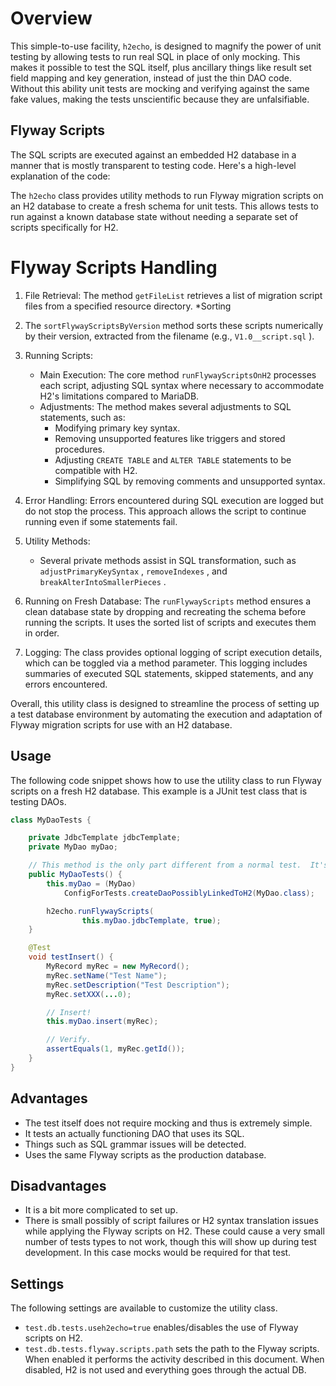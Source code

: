 # Overview
This simple-to-use facility, `h2echo`, is designed to magnify the power of unit testing by 
allowing tests to run real SQL in place of only mocking.  This makes it possible to test the SQL itself, plus ancillary things like result set field mapping and key generation, instead of just the thin DAO code. Without this ability unit tests are mocking and verifying against the same fake values, making the tests unscientific because they are unfalsifiable. 

## Flyway Scripts 
The SQL scripts are executed against an embedded H2 database in a manner that is mostly transparent to testing code. Here's a high-level explanation of the code:

The `h2echo` class provides utility methods to run Flyway migration scripts on an H2 database to create a fresh schema for unit tests. This allows tests to run against a known database state without needing a separate set of scripts specifically for H2.

# Flyway Scripts Handling
1. File Retrieval: The method  `getFileList`  retrieves a list of migration script files from a specified resource directory.
*Sorting 
2. The  `sortFlywayScriptsByVersion`  method sorts these scripts numerically by their version, extracted from the filename (e.g.,  `V1.0__script.sql` ).

3. Running Scripts:
    - Main Execution: The core method  `runFlywayScriptsOnH2`  processes each script, adjusting SQL syntax where necessary to accommodate H2's limitations compared to MariaDB.
    - Adjustments: The method makes several adjustments to SQL statements, such as:
        - Modifying primary key syntax.
        - Removing unsupported features like triggers and stored procedures.
        - Adjusting  `CREATE TABLE`  and  `ALTER TABLE`  statements to be compatible with H2.
        - Simplifying SQL by removing comments and unsupported syntax.

4. Error Handling: Errors encountered during SQL execution are logged but do not stop the process. This approach allows the script to continue running even if some statements fail.

5. Utility Methods:
    - Several private methods assist in SQL transformation, such as  `adjustPrimaryKeySyntax` ,  `removeIndexes` , and  `breakAlterIntoSmallerPieces` .

6. Running on Fresh Database: The  `runFlywayScripts`  method ensures a clean database state by dropping and recreating the schema before running the scripts. It uses the sorted list of scripts and executes them in order.

7. Logging: The class provides optional logging of script execution details, which can be toggled via a method parameter. This logging includes summaries of executed SQL statements, skipped statements, and any errors encountered.

Overall, this utility class is designed to streamline the process of setting up a test database environment by automating the execution and adaptation of Flyway migration scripts for use with an H2 database.

## Usage

The following code snippet shows how to use the utility class to run Flyway scripts on a fresh H2 database.  This example is a JUnit test class that is testing DAOs.  

```java
class MyDaoTests {

    private JdbcTemplate jdbcTemplate;
    private MyDao myDao;

    // This method is the only part different from a normal test.  It's a little more complicated because autowiring doesn't work in this case.
    public MyDaoTests() {
        this.myDao = (MyDao)
            ConfigForTests.createDaoPossiblyLinkedToH2(MyDao.class);

        h2echo.runFlywayScripts(
                this.myDao.jdbcTemplate, true);
    }

    @Test
    void testInsert() {
        MyRecord myRec = new MyRecord();
        myRec.setName("Test Name");
        myRec.setDescription("Test Description");
        myRec.setXXX(...0);

        // Insert!
        this.myDao.insert(myRec);

        // Verify.
        assertEquals(1, myRec.getId());
    }
}
```

## Advantages
* The test itself does not require mocking and thus is extremely simple.
* It tests an actually functioning DAO that uses its SQL.
* Things such as SQL grammar issues will be detected.
* Uses the same Flyway scripts as the production database.

## Disadvantages
* It is a bit more complicated to set up.
* There is small possibly of script failures or H2 syntax translation issues while applying the Flyway scripts on H2. These could cause a very small number of tests types to not work, though this will show up during test development.  In this case mocks would be required for that test.

## Settings
The following settings are available to customize the utility class.
* ``test.db.tests.useh2echo=true`` enables/disables the use of Flyway scripts on H2.
* ``test.db.tests.flyway.scripts.path`` sets the path to the Flyway scripts.  When enabled it performs the activity described in this document.  When disabled, H2 is not used and everything goes through the actual DB.